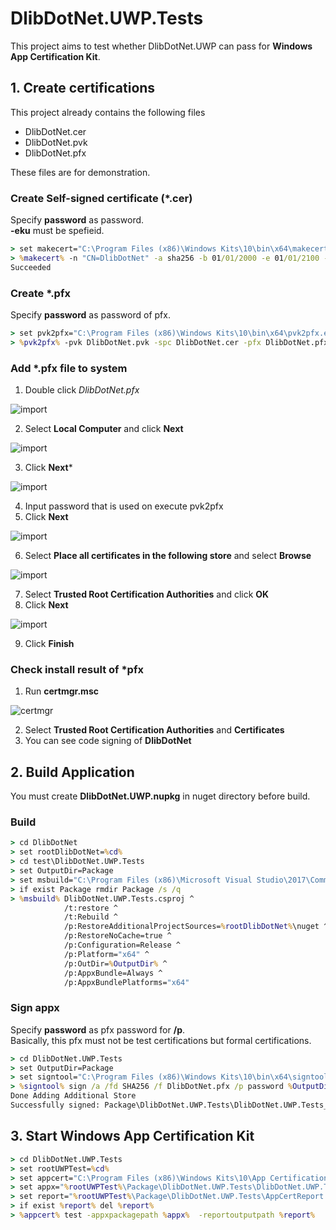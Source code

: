 ﻿# DlibDotNet.UWP.Tests

This project aims to test whether DlibDotNet.UWP can pass for **Windows App Certification Kit**.

## 1. Create certifications

This project already contains the following files

* DlibDotNet.cer
* DlibDotNet.pvk
* DlibDotNet.pfx

These files are for demonstration.

### Create Self-signed certificate (*.cer)

Specify **password** as password.  
**-eku** must be spefieid.

````bat
> set makecert="C:\Program Files (x86)\Windows Kits\10\bin\x64\makecert.exe"
> %makecert% -n "CN=DlibDotNet" -a sha256 -b 01/01/2000 -e 01/01/2100 -eku 1.3.6.1.5.5.7.3.3 -cy end -r -sv DlibDotNet.pvk DlibDotNet.cer
Succeeded
````

### Create *.pfx

Specify **password** as password of pfx.

````bat
> set pvk2pfx="C:\Program Files (x86)\Windows Kits\10\bin\x64\pvk2pfx.exe"
> %pvk2pfx% -pvk DlibDotNet.pvk -spc DlibDotNet.cer -pfx DlibDotNet.pfx -pi password
````

### Add *.pfx file to system

1. Double click *DlibDotNet.pfx*

![import](images/01.png "import")

2. Select **Local Computer** and click **Next**

![import](images/02.png "import")

3. Click **Next***

![import](images/03.png "import")

4. Input password that is used on execute pvk2pfx
5. Click **Next**

![import](images/04.png "import")

6. Select **Place all certificates in the following store** and select **Browse**

![import](images/05.png "import")

7. Select **Trusted Root Certification Authorities** and click **OK**
8. Click **Next**

![import](images/06.png "import")

9. Click **Finish**

### Check install result of *pfx

1. Run **certmgr.msc**

![certmgr](images/certmgr.png "certmgr")

2. Select **Trusted Root Certification Authorities** and **Certificates**
3. You can see code signing of **DlibDotNet**

## 2. Build Application 

You must create **DlibDotNet.UWP.nupkg** in nuget directory before build.

### Build

````bat
> cd DlibDotNet
> set rootDlibDotNet=%cd%
> cd test\DlibDotNet.UWP.Tests
> set OutputDir=Package
> set msbuild="C:\Program Files (x86)\Microsoft Visual Studio\2017\Community\MSBuild\15.0\Bin\amd64\MSBuild.exe"
> if exist Package rmdir Package /s /q
> %msbuild% DlibDotNet.UWP.Tests.csproj ^
            /t:restore ^
            /t:Rebuild ^
            /p:RestoreAdditionalProjectSources=%rootDlibDotNet%\nuget ^
            /p:RestoreNoCache=true ^
            /p:Configuration=Release ^
            /p:Platform="x64" ^
            /p:OutDir=%OutputDir% ^
            /p:AppxBundle=Always ^
            /p:AppxBundlePlatforms="x64"
````

### Sign appx

Specify **password** as pfx password for **/p**.  
Basically, this pfx must not be test certifications but formal certifications.

````bat
> cd DlibDotNet.UWP.Tests
> set OutputDir=Package
> set signtool="C:\Program Files (x86)\Windows Kits\10\bin\x64\signtool.exe"
> %signtool% sign /a /fd SHA256 /f DlibDotNet.pfx /p password %OutputDir%\DlibDotNet.UWP.Tests\DlibDotNet.UWP.Tests_1.0.0.0_x64.appx
Done Adding Additional Store
Successfully signed: Package\DlibDotNet.UWP.Tests\DlibDotNet.UWP.Tests_1.0.0.0_x64.appx
````

## 3. Start Windows App Certification Kit

````bat
> cd DlibDotNet.UWP.Tests
> set rootUWPTest=%cd%
> set appcert="C:\Program Files (x86)\Windows Kits\10\App Certification Kit\appcert.exe"
> set appx="%rootUWPTest%\Package\DlibDotNet.UWP.Tests\DlibDotNet.UWP.Tests_1.0.0.0_x64.appx"
> set report="%rootUWPTest%\Package\DlibDotNet.UWP.Tests\AppCertReport.xml"
> if exist %report% del %report%
> %appcert% test -appxpackagepath %appx%  -reportoutputpath %report%
````